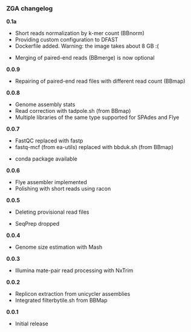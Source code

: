 ### ZGA changelog

**0.1a**

+ Short reads normalization by k-mer count (BBnorm)
+ Providing custom configuration to DFAST
+ Dockerfile added. Warning: the image takes about 8 GB :(
* Merging of paired-end reads (BBmerge) is now optional

**0.0.9**

+ Repairing of paired-end read files with different read count (BBmap)

**0.0.8**

+ Genome assembly stats
+ Read correction with tadpole.sh (from BBmap)
+ Multiple libraries of the same type supported for SPAdes and Flye

**0.0.7**

* FastQC replaced with fastp
* fastq-mcf (from ea-utils) replaced with bbduk.sh (from BBmap)
+ conda package available

**0.0.6**

+ Flye assembler implemented
+ Polishing with short reads using racon

**0.0.5**

+ Deleting provisional read files
- SeqPrep dropped

**0.0.4**

+ Genome size estimation with Mash

**0.0.3**

+ Illumina mate-pair read processing with NxTrim

**0.0.2**

+ Replicon extraction from unicycler assemblies
+ Integrated filterbytile.sh from BBMap

**0.0.1**

* Initial release
